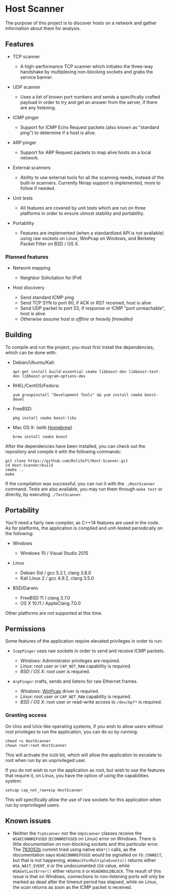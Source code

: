 # Host Scanner

The purpose of this project is to discover hosts on a network and gather information about them for analysis.

## Features

* TCP scanner
  * A high-performance TCP scanner which initiates the three-way handshake by multiplexing non-blocking sockets and grabs the service banner.

* UDP scanner
  * Uses a list of known port numbers and sends a specifically crafted payload in order to try and get an answer from the server, if there are any listening.

* ICMP pinger
  * Support for ICMP Echo Request packets (also known as "standard ping") to determine if a host is alive.

* ARP pinger
  * Support for ARP Request packets to map alive hosts on a local network.

* External scanners
  * Ability to use external tools for all the scanning needs, instead of the built-in scanners. Currently Nmap support is implemented, more to follow if needed.

* Unit tests
  * All features are covered by unit tests which are run on three platforms in order to ensure utmost stability and portability.

* Portability
  * Features are implemented (when a standardized API is not available) using raw sockets on Linux, WinPcap on Windows, and Berkeley Packet Filter on BSD / OS X.

### Planned features

* Network mapping
  * Neighbor Solicitation for IPv6

* Host discovery
  * Send standard ICMP ping
  * Send TCP SYN to port 80, if ACK or RST received, host is alive
  * Send UDP packet to port 53, if response or ICMP "port unreachable", host is alive
  * _Otherwise assume host is offline or heavily firewalled_

## Building

To compile and run the project, you must first install the dependencies, which can be done with:

 * Debian/Ubuntu/Kali:

       apt-get install build-essential cmake libboost-dev libboost-test-dev libboost-program-options-dev
 * RHEL/CentOS/Fedora:

       yum groupinstall "Development Tools" && yum install cmake boost-devel

 * FreeBSD:

       pkg install cmake boost-libs

 * Mac OS X: (with [Homebrew](http://brew.sh/))

       brew install cmake boost

After the dependencies have been installed, you can check out the repository and compile it with the following commands:

    git clone https://github.com/RoliSoft/Host-Scanner.git
    cd Host-Scanner/build
    cmake ..
    make

If the compilation was successful, you can run it with the `./HostScanner` command. Tests are also available, you may run them through `make test` or directly, by executing `./TestScanner`.

## Portability

You'll need a fairly new compiler, as C++14 features are used in the code. As for platforms, the application is compiled and unit-tested periodically on the following:

 * Windows
   * Windows 10 / Visual Studio 2015

 * Linux
   * Debian Sid / gcc 5.2.1, clang 3.8.0
   * Kali Linux 2 / gcc 4.9.2, clang 3.5.0
 
 * BSD/Darwin
   * FreeBSD 11 / clang 3.7.0
   * OS X 10.11 / AppleClang 7.0.0

Other platforms are not supported at this time.

## Permissions

Some features of the application require elevated privileges in order to run:

* `IcmpPinger` uses raw sockets in order to send and receive ICMP packets.
  * *Windows*: Administrator privileges are required.
  * *Linux*: root user _or_ `CAP_NET_RAW` capability is required.
  * *BSD / OS X*: root user is required.

* `ArpPinger` crafts, sends and listens for raw Ethernet frames.
  * *Windows*: [WinPcap](http://www.winpcap.org/install/default.htm) driver is required.
  * *Linux*: root user _or_ `CAP_NET_RAW` capability is required.
  * *BSD / OS X*: root user _or_ read-write access to `/dev/bpf*` is required.

### Granting access

On Unix and Unix-like operating systems, if you wish to allow users without root privileges to run the application, you can do so by running:

    chmod +s HostScanner
    chown root:root HostScanner

This will activate the `SUID` bit, which will allow the application to escalate to root when run by an unprivileged user.

If you do not wish to run the application as root, but wish to use the features that require it, on Linux, you have the option of using the capabilities system:

    setcap cap_net_raw+eip HostScanner

This will specifically allow the use of raw sockets for this application when run by unprivileged users.

## Known issues

* Neither the `TcpScanner` nor the `UdpScanner` classes receive the `WSAECONNREFUSED` (`ECONNREFUSED` on Linux) error on Windows. There is little documentation on non-blocking sockets and this particular error. The [783052b](https://github.com/RoliSoft/Host-Scanner/commit/783052b49d39c3f2833e93c9bc183088eaec8797) commit tried using native `WSA*()` calls, as the documentation says `WSAECONNREFUSED` would be signalled on `FD_CONNECT`, but that is not happening, `WSAWaitForMultipleEvents()` returns either `WSA_WAIT_EVENT_0` or the undocumented `258` value, while `WSAGetLastError()` either returns `0` or `WSAEWOULDBLOCK`. The result of this issue is that on Windows, connections to non-listening ports will only be marked as dead after the timeout period has elapsed, while on Linux, the scan returns as soon as the ICMP packet is received.